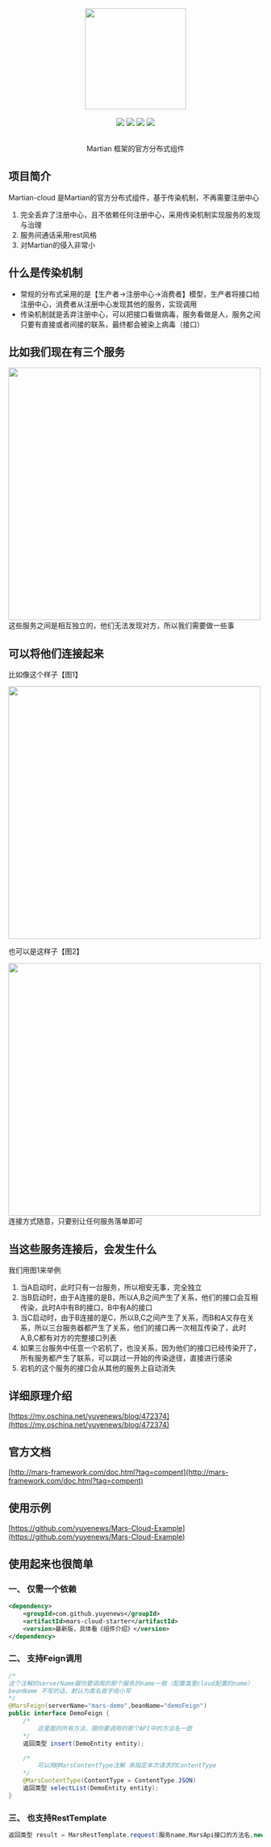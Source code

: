 <div align=center>
<img width="200px;" src="http://mars-framework.com/img/logo-github.png"/>
</div>

<br/>

<div align=center>

<img src="https://img.shields.io/badge/licenes-MIT-brightgreen.svg"/>
<img src="https://img.shields.io/badge/jdk-1.8+-brightgreen.svg"/>
<img src="https://img.shields.io/badge/maven-3.5.4+-brightgreen.svg"/>
<img src="https://img.shields.io/badge/release-master-brightgreen.svg"/>

</div>

<br/>

<div align=center>

Martian 框架的官方分布式组件

</div>

## 项目简介

Martian-cloud 是Martian的官方分布式组件，基于传染机制，不再需要注册中心

1. 完全丢弃了注册中心，且不依赖任何注册中心，采用传染机制实现服务的发现与治理
2. 服务间通话采用rest风格
3. 对Martian的侵入非常小

## 什么是传染机制

- 常规的分布式采用的是【生产者->注册中心->消费者】模型，生产者将接口给注册中心，消费者从注册中心发现其他的服务，实现调用
- 传染机制就是丢弃注册中心，可以把接口看做病毒，服务看做是人，服务之间只要有直接或者间接的联系，最终都会被染上病毒（接口）

## 比如我们现在有三个服务

<img src="http://mars-framework.com/img/ws-blank.png" width="500px"/>
<br/>
这些服务之间是相互独立的，他们无法发现对方，所以我们需要做一些事

## 可以将他们连接起来

比如像这个样子【图1】

<img src="http://mars-framework.com/img/ws-one.png" width="500px"/>

<br/>

也可以是这样子【图2】

<img src="http://mars-framework.com/img/ws-two.png" width="500px"/>
<br/>
连接方式随意，只要别让任何服务落单即可

## 当这些服务连接后，会发生什么

我们用图1来举例

1. 当A启动时，此时只有一台服务，所以相安无事，完全独立
2. 当B启动时，由于A连接的是B，所以A,B之间产生了关系，他们的接口会互相传染，此时A中有B的接口，B中有A的接口
3. 当C启动时，由于B连接的是C，所以B,C之间产生了关系，而B和A又存在关系，所以三台服务器都产生了关系，他们的接口再一次相互传染了，此时A,B,C都有对方的完整接口列表
4. 如果三台服务中任意一个宕机了，也没关系，因为他们的接口已经传染开了，所有服务都产生了联系，可以跳过一开始的传染途径，直接进行感染
5. 宕机的这个服务的接口会从其他的服务上自动消失

## 详细原理介绍

[https://my.oschina.net/yuyenews/blog/472374](https://my.oschina.net/yuyenews/blog/472374)

## 官方文档

[http://mars-framework.com/doc.html?tag=compent](http://mars-framework.com/doc.html?tag=compent)

## 使用示例

[https://github.com/yuyenews/Mars-Cloud-Example](https://github.com/yuyenews/Mars-Cloud-Example)

## 使用起来也很简单

### 一、 仅需一个依赖

```xml
<dependency>
    <groupId>com.github.yuyenews</groupId>
    <artifactId>mars-cloud-starter</artifactId>
    <version>最新版，具体看《组件介绍》</version>
</dependency>
```

### 二、 支持Feign调用
```java
/* 
这个注解的serverName跟你要调用的那个服务的name一致（配置类里cloud配置的name） 
beanName 不写的话，默认为类名首字母小写
*/
@MarsFeign(serverName="mars-demo",beanName="demoFeign")
public interface DemoFeign {
    /* 
        这里面的所有方法，跟你要调用的那个API中的方法名一致
    */
    返回类型 insert(DemoEntity entity);

    /*
        可以用@MarsContentType注解 来指定本次请求的ContentType
    */
    @MarsContentType(ContentType = ContentType.JSON)
    返回类型 selectList(DemoEntity entity);
}
```

### 三、 也支持RestTemplate

```java
返回类型 result = MarsRestTemplate.request(服务name,MarsApi接口的方法名,new Object[]{参数对象1，参数对象2},返回类型.class, ContentType.FORM);
```